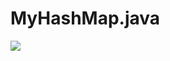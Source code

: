 # MyHashMap.java
![](https://github.com/iorgu12/MyHashMap.java/workflows/Java%20CI%20with%20Gradle/badge.svg)

